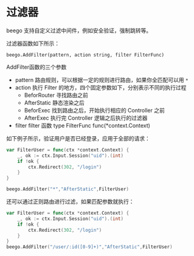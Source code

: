 # 过滤器

beego 支持自定义过滤中间件，例如安全验证，强制跳转等。

过滤器函数如下所示：

	beego.AddFilter(pattern, action string, filter FilterFunc)

AddFilter函数的三个参数

- pattern 路由规则，可以根据一定的规则进行路由，如果你全匹配可以用 `*`
- action 执行 Filter 的地方，四个固定参数如下，分别表示不同的执行过程
	- BeforRouter 寻找路由之前
	- AfterStatic 静态渲染之后
	- BeforExec 找到路由之后，开始执行相应的 Controller 之前
	- AfterExec 执行完 Controller 逻辑之后执行的过滤器
- filter filter 函数 type FilterFunc func(*context.Context)

如下例子所示，验证用户是否已经登录，应用于全部的请求：

```go
var FilterUser = func(ctx *context.Context) {
    _, ok := ctx.Input.Session("uid").(int)
    if !ok {
        ctx.Redirect(302, "/login")
    }
}

beego.AddFilter("*","AfterStatic",FilterUser)
```

还可以通过正则路由进行过滤，如果匹配参数就执行：

```go
var FilterUser = func(ctx *context.Context) {
    _, ok := ctx.Input.Session("uid").(int)
    if !ok {
        ctx.Redirect(302, "/login")
    }
}
beego.AddFilter("/user/:id([0-9]+)","AfterStatic",FilterUser)
```
